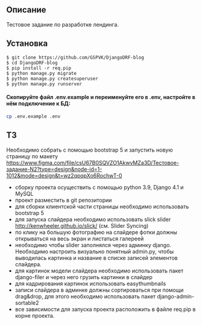 ## Описание
Тестовое задание по разработке лендинга.

## Установка
```shell
$ git clone https://github.com/GSPVK/DjangoDRF-blog
$ cd DjangoDRF-blog
$ pip install -r req.pip
$ python manage.py migrate
$ python manage.py createsuperuser
$ python manage.py runserver
```

#### Скопируйте файл .env.example и переименуйте его в .env, настройте в нём подключение к БД:
```sh
cp .env.example .env
```

## ТЗ
Необходимо собрать с помощью bootstrap 5 и запустить новую страницу по макету 
https://www.figma.com/file/csU67B0SQVZO1AkwvMZa3D/Тестовое-задание-N2?type=design&node-id=1-1012&mode=design&t=wz2qpqpXo6RochwT-0 

- сборку проекта осуществить с помощью python 3.9, Django 4.1 и MySQL
- проект разместить в git репозитории
- для сборки клиентской части страницы необходимо использовать bootstrap 5
- для запуска слайдера необходимо использовать slick slider http://kenwheeler.github.io/slick/ (см. Slider Syncing)
- по клику на большую фотографию на слайдере фотки должны открываться на весь экран и листаться галереей
- необходимо чтобы slider заполнялся через админку django. Необходимо настроить визуально понятный admin.py, чтобы выводилась картинка и название в списке записей элементов слайдера.
- для картинок модели слайдера необходимо использовать пакет django-filer и через него грузить картинки в слайдер
- для кадрирования картинок использовать easythumbnails
- записи слайдера в админке должны сортироваться при помощи drag&drop, для этого необходимо использовать пакет django-admin-sortable2
- все зависимости для запуска проекта расположить в файле req.pip в корне проекта.